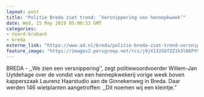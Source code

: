 ```yaml
---
layout: post
title: "Politie Breda ziet trend: ‘Versnippering van hennepkweek’"
date: Wed, 15 May 2019 05:00:33 GMT
categories: 
- noord-brabant 
- breda 
externe_link: "https://www.ad.nl/breda/politie-breda-ziet-trend-versnippering-van-hennepkweek~a78860bc/"
feature_image: "https://images2.persgroep.net/rcs/j9jX132S8fZZ1h3l0EPY9YhTo64/diocontent/148257539/_fitwidth/400/?appId=21791a8992982cd8da851550a453bd7f&quality=0.7"
---
```


BREDA - ,,We zien een versnippering‘’, zegt politiewoordvoerder Willem-Jan Uytdehage over de vondst van een hennepkwekerij vorige week boven kapperszaak Laurenz Haarstudio aan de Ginnekenweg in Breda. Daar werden 146 wietplanten aangetroffen: ,,Dit noemen wij een kleintje.”
